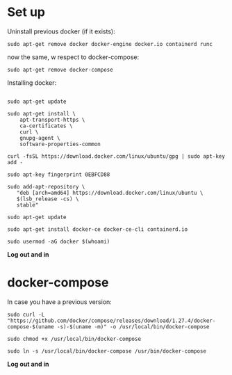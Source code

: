 # Set up

Uninstall previous docker (if it exists):

`sudo apt-get remove docker docker-engine docker.io containerd runc`

now the same, w respect to docker-compose:

`sudo apt-get remove docker-compose`

Installing docker:
```

sudo apt-get update

sudo apt-get install \
    apt-transport-https \
    ca-certificates \
    curl \
    gnupg-agent \
    software-properties-common

curl -fsSL https://download.docker.com/linux/ubuntu/gpg | sudo apt-key add -

sudo apt-key fingerprint 0EBFCD88

sudo add-apt-repository \
   "deb [arch=amd64] https://download.docker.com/linux/ubuntu \
   $(lsb_release -cs) \
   stable"

sudo apt-get update

sudo apt-get install docker-ce docker-ce-cli containerd.io

sudo usermod -aG docker $(whoami)

```

**Log out and in**

# docker-compose

In case you have a previous version:

`sudo curl -L "https://github.com/docker/compose/releases/download/1.27.4/docker-compose-$(uname -s)-$(uname -m)" -o /usr/local/bin/docker-compose`

`sudo chmod +x /usr/local/bin/docker-compose`

`sudo ln -s /usr/local/bin/docker-compose /usr/bin/docker-compose`

**Log out and in**